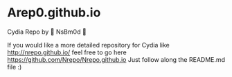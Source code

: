 # Arep0.github.io
Cydia Repo by  NsBm0d 

If you would like a more detailed repository for Cydia like http://nrepo.github.io/ feel free to go here https://github.com/Nrepo/Nrepo.github.io
Just follow along the README.md file :)
